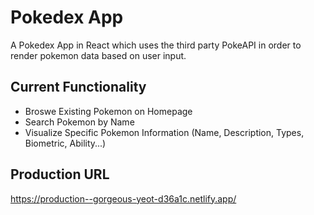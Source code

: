 # Pokedex App
A Pokedex App in React which uses the third party PokeAPI in order to render pokemon data based on user input.

## Current Functionality
- Broswe Existing Pokemon on Homepage
- Search Pokemon by Name
- Visualize Specific Pokemon Information (Name, Description, Types, Biometric, Ability...)

## Production URL
https://production--gorgeous-yeot-d36a1c.netlify.app/
